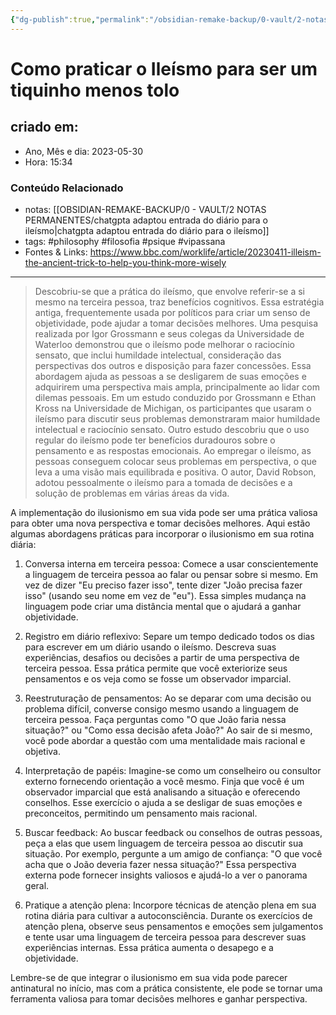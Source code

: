 ```yaml
---
{"dg-publish":true,"permalink":"/obsidian-remake-backup/0-vault/2-notas-permanentes/como-praticar-o-ileismo-para-ser-um-tiquinho-menos-tolo/","tags":["permanente","philosophy","filosofia","psique","vipassana"],"dgHomeLink":true,"dgShowLocalGraph":true,"dgShowFileTree":true,"dgEnableSearch":true,"noteIcon":""}
---
```


# Como praticar o Ileísmo para ser um tiquinho menos tolo

## criado em: 
-  Ano, Mês e dia: 2023-05-30
- Hora: 15:34

### Conteúdo Relacionado
- notas: [[OBSIDIAN-REMAKE-BACKUP/0 - VAULT/2 NOTAS PERMANENTES/chatgpta adaptou entrada do diário para o ileísmo\|chatgpta adaptou entrada do diário para o ileísmo]]
- tags: #philosophy #filosofia #psique #vipassana 
- Fontes & Links: https://www.bbc.com/worklife/article/20230411-illeism-the-ancient-trick-to-help-you-think-more-wisely
---
> Descobriu-se que a prática do ileísmo, que envolve referir-se a si mesmo na terceira pessoa, traz benefícios cognitivos. Essa estratégia antiga, frequentemente usada por políticos para criar um senso de objetividade, pode ajudar a tomar decisões melhores. Uma pesquisa realizada por Igor Grossmann e seus colegas da Universidade de Waterloo demonstrou que o ileísmo pode melhorar o raciocínio sensato, que inclui humildade intelectual, consideração das perspectivas dos outros e disposição para fazer concessões. Essa abordagem ajuda as pessoas a se desligarem de suas emoções e adquirirem uma perspectiva mais ampla, principalmente ao lidar com dilemas pessoais. Em um estudo conduzido por Grossmann e Ethan Kross na Universidade de Michigan, os participantes que usaram o ileísmo para discutir seus problemas demonstraram maior humildade intelectual e raciocínio sensato. Outro estudo descobriu que o uso regular do ileísmo pode ter benefícios duradouros sobre o pensamento e as respostas emocionais. Ao empregar o ileísmo, as pessoas conseguem colocar seus problemas em perspectiva, o que leva a uma visão mais equilibrada e positiva. O autor, David Robson, adotou pessoalmente o ileísmo para a tomada de decisões e a solução de problemas em várias áreas da vida.


A implementação do ilusionismo em sua vida pode ser uma prática valiosa para obter uma nova perspectiva e tomar decisões melhores. Aqui estão algumas abordagens práticas para incorporar o ilusionismo em sua rotina diária:

1. Conversa interna em terceira pessoa: Comece a usar conscientemente a linguagem de terceira pessoa ao falar ou pensar sobre si mesmo. Em vez de dizer "Eu preciso fazer isso", tente dizer "João precisa fazer isso" (usando seu nome em vez de "eu"). Essa simples mudança na linguagem pode criar uma distância mental que o ajudará a ganhar objetividade.

2. Registro em diário reflexivo: Separe um tempo dedicado todos os dias para escrever em um diário usando o ileísmo. Descreva suas experiências, desafios ou decisões a partir de uma perspectiva de terceira pessoa. Essa prática permite que você exteriorize seus pensamentos e os veja como se fosse um observador imparcial.

3. Reestruturação de pensamentos: Ao se deparar com uma decisão ou problema difícil, converse consigo mesmo usando a linguagem de terceira pessoa. Faça perguntas como "O que João faria nessa situação?" ou "Como essa decisão afeta João?" Ao sair de si mesmo, você pode abordar a questão com uma mentalidade mais racional e objetiva.

4. Interpretação de papéis: Imagine-se como um conselheiro ou consultor externo fornecendo orientação a você mesmo. Finja que você é um observador imparcial que está analisando a situação e oferecendo conselhos. Esse exercício o ajuda a se desligar de suas emoções e preconceitos, permitindo um pensamento mais racional.

5. Buscar feedback: Ao buscar feedback ou conselhos de outras pessoas, peça a elas que usem linguagem de terceira pessoa ao discutir sua situação. Por exemplo, pergunte a um amigo de confiança: "O que você acha que o João deveria fazer nessa situação?" Essa perspectiva externa pode fornecer insights valiosos e ajudá-lo a ver o panorama geral.

6. Pratique a atenção plena: Incorpore técnicas de atenção plena em sua rotina diária para cultivar a autoconsciência. Durante os exercícios de atenção plena, observe seus pensamentos e emoções sem julgamentos e tente usar uma linguagem de terceira pessoa para descrever suas experiências internas. Essa prática aumenta o desapego e a objetividade.

Lembre-se de que integrar o ilusionismo em sua vida pode parecer antinatural no início, mas com a prática consistente, ele pode se tornar uma ferramenta valiosa para tomar decisões melhores e ganhar perspectiva.
